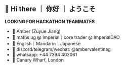 ## 👋 Hi there ｜ 你好 ｜ ようこそ 

<!--
**ambervalentina/ambervalentina** is a ✨ _special_ ✨ repository because its `README.md` (this file) appears on your GitHub profile.

Here are some ideas to get you started:

- 🔭 I’m currently working on ...
- 🌱 I’m currently learning ...
- 👯 I’m looking to collaborate on ...
- 🤔 I’m looking for help with ...
- 💬 Ask me about ...
- 📫 How to reach me: ...
- 😄 Pronouns: ...
- ⚡ Fun fact: ...
-->
<b>LOOKING FOR HACKATHON TEAMMATES</b>
- 🦋 Amber (Zuyue Jiang)
- 🦋 maths ug @ Imperial｜core trader @ ImperialDAO 
- 🦋 English｜Mandarin｜Japanese 
- 🦋 discord/telegram/wechat: @ambervalentinag
- 🦋 whatsapp: ‪+44 7394 402061‬
- 📍 Canary Wharf, London
